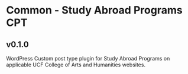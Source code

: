 # Common - Study Abroad Programs CPT
## v0.1.0
WordPress Custom post type plugin for Study Abroad Programs on applicable UCF College of Arts and Humanities websites.
